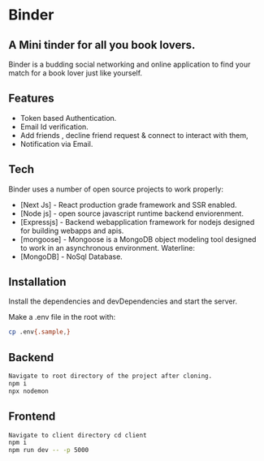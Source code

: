 # Binder
## A Mini tinder for all you book lovers.


Binder is a budding social networking and online application to find your match for a book lover just like yourself. 


## Features

- Token based Authentication.
- Email Id verification. 
- Add friends , decline friend request & connect to interact with them,
- Notification via Email.



## Tech

Binder uses a number of open source projects to work properly:

- [Next Js] - React production grade framework and SSR enabled.
- [Node js] - open source javascript runtime backend enviorenment.
- [Expressjs] - Backend webapplication framework for nodejs designed for building webapps and apis.
- [mongoose] - Mongoose is a MongoDB object modeling tool designed to work in an asynchronous environment. Waterline:
- [MongoDB] - NoSql Database.
 

## Installation

Install the dependencies and devDependencies and start the server.

Make a .env file in the root with:

```sh
cp .env{.sample,}
```
## Backend
```sh
Navigate to root directory of the project after cloning.
npm i
npx nodemon
```
## Frontend
```sh
Navigate to client directory cd client
npm i
npm run dev -- -p 5000
```

